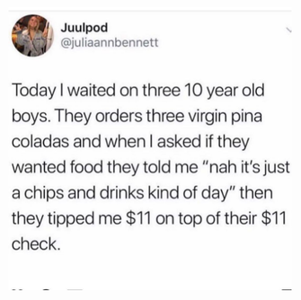![kids](https://raw.githubusercontent.com/muneer78/muneer78.github.io/master/images/10yearolds.jpg)


